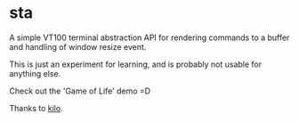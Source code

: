 sta
===

A simple VT100 terminal abstraction API for rendering commands to a 
buffer and handling of window resize event.

This is just an experiment for learning, and is probably not usable for anything else.

Check out the 'Game of Life' demo =D

Thanks to [kilo](https://github.com/antirez/kilo).
